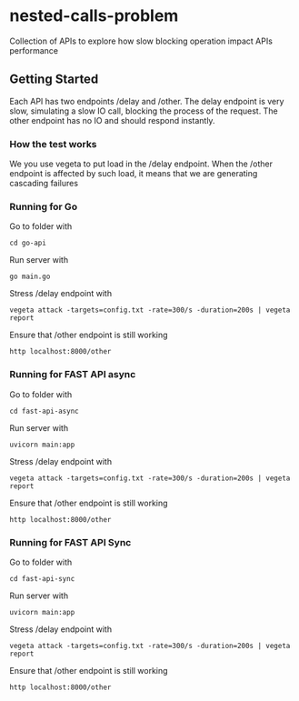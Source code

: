 # nested-calls-problem
Collection of APIs to explore how slow blocking operation impact APIs performance

## Getting Started

Each API has two endpoints /delay and /other. The delay endpoint is very slow, simulating a slow IO call, blocking the process of the request.
The other endpoint has no IO and should respond instantly.

### How the test works

We you use vegeta to put load in the /delay endpoint. When the /other endpoint is affected by such load, it means that we are generating cascading failures

### Running for Go
Go to folder with
```
cd go-api
```
Run server with
```
go main.go
```

Stress /delay endpoint with
```
vegeta attack -targets=config.txt -rate=300/s -duration=200s | vegeta report
```

Ensure that /other endpoint is still working
```
http localhost:8000/other
```

### Running for FAST API async
Go to folder with
```
cd fast-api-async
```
Run server with
```
uvicorn main:app
```

Stress /delay endpoint with
```
vegeta attack -targets=config.txt -rate=300/s -duration=200s | vegeta report
```

Ensure that /other endpoint is still working
```
http localhost:8000/other
```

### Running for FAST API Sync
Go to folder with
```
cd fast-api-sync
```

Run server with
```
uvicorn main:app
```

Stress /delay endpoint with
```
vegeta attack -targets=config.txt -rate=300/s -duration=200s | vegeta report
```

Ensure that /other endpoint is still working
```
http localhost:8000/other
```
